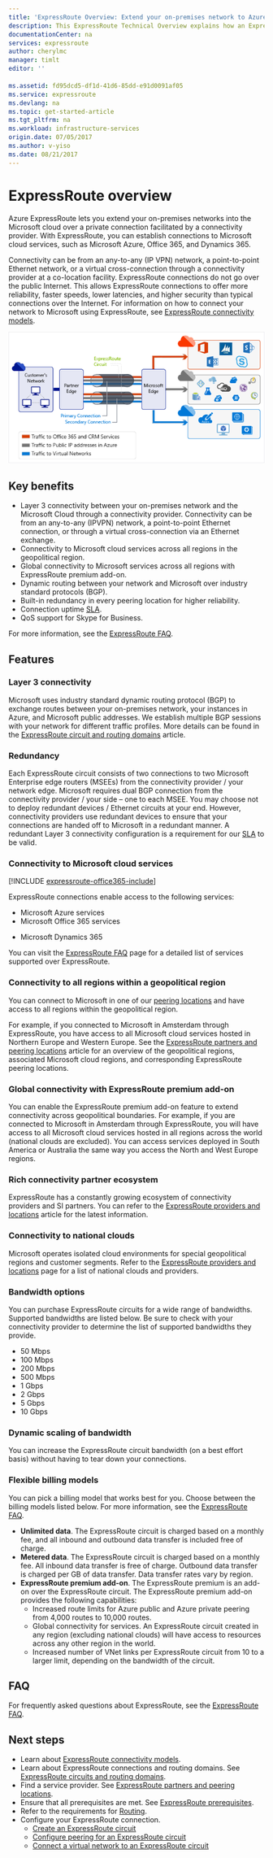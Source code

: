 ```yaml
---
title: 'ExpressRoute Overview: Extend your on-premises network to Azure over a private connection | Azure'
description: This ExpressRoute Technical Overview explains how an ExpressRoute connection works to extend your on-premises network to Azure over a dedicated private connection.
documentationCenter: na
services: expressroute
author: cherylmc
manager: timlt
editor: ''

ms.assetid: fd95dcd5-df1d-41d6-85dd-e91d0091af05
ms.service: expressroute
ms.devlang: na
ms.topic: get-started-article
ms.tgt_pltfrm: na
ms.workload: infrastructure-services
origin.date: 07/05/2017
ms.author: v-yiso
ms.date: 08/21/2017
---
```


# ExpressRoute overview
Azure ExpressRoute lets you extend your on-premises networks into the Microsoft cloud over a private connection facilitated by a connectivity provider. With ExpressRoute, you can establish connections to Microsoft cloud services, such as Microsoft Azure, Office 365, and Dynamics 365.

Connectivity can be from an any-to-any (IP VPN) network, a point-to-point Ethernet network, or a virtual cross-connection through a connectivity provider at a co-location facility. ExpressRoute connections do not go over the public Internet. This allows ExpressRoute connections to offer more reliability, faster speeds, lower latencies, and higher security than typical connections over the Internet. For information on how to connect your network to Microsoft using ExpressRoute, see [ExpressRoute connectivity models](./expressroute-connectivity-models.md).

![](./media/expressroute-introduction/expressroute-connection-overview.png)

## Key benefits

- Layer 3 connectivity between your on-premises network and the Microsoft Cloud through a connectivity provider. Connectivity can be from an any-to-any (IPVPN) network, a point-to-point Ethernet connection, or through a virtual cross-connection via an Ethernet exchange.
- Connectivity to Microsoft cloud services across all regions in the geopolitical region.
- Global connectivity to Microsoft services across all regions with ExpressRoute premium add-on.
- Dynamic routing between your network and Microsoft over industry standard protocols (BGP).
- Built-in redundancy in every peering location for higher reliability.
- Connection uptime [SLA](https://www.azure.cn/support/legal/sla/).
- QoS support for Skype for Business.

For more information, see the [ExpressRoute FAQ](./expressroute-faqs.md).

## Features

### Layer 3 connectivity
Microsoft uses industry standard dynamic routing protocol (BGP) to exchange routes between your on-premises network, your instances in Azure, and Microsoft public addresses.  We establish multiple BGP sessions with your network for different traffic profiles. More details can be found in the [ExpressRoute circuit and routing domains](./expressroute-circuit-peerings.md) article.

### Redundancy
Each ExpressRoute circuit consists of two connections to two Microsoft Enterprise edge routers (MSEEs) from the connectivity provider / your network edge. Microsoft requires dual BGP connection from the connectivity provider / your side – one to each MSEE. You may choose not to deploy redundant devices / Ethernet circuits at your end. However, connectivity providers use redundant devices to ensure that your connections are handed off to Microsoft in a redundant manner. A redundant Layer 3 connectivity configuration is a requirement for our [SLA](https://www.azure.cn/support/legal/sla/) to be valid.

### Connectivity to Microsoft cloud services

[!INCLUDE [expressroute-office365-include](../../includes/expressroute-office365-include.md)]

ExpressRoute connections enable access to the following services:

- Microsoft Azure services
- Microsoft Office 365 services
* Microsoft Dynamics 365

You can visit the [ExpressRoute FAQ](./expressroute-faqs.md) page for a detailed list of services supported over ExpressRoute.

### Connectivity to all regions within a geopolitical region
You can connect to Microsoft in one of our [peering locations](./expressroute-locations.md) and have access to all regions within the geopolitical region. 

For example, if you connected to Microsoft in Amsterdam through ExpressRoute, you have access to all Microsoft cloud services hosted in Northern Europe and Western Europe. See the [ExpressRoute partners and peering locations](expressroute-locations.md) article for an overview of the geopolitical regions, associated Microsoft cloud regions, and corresponding ExpressRoute peering locations.

### Global connectivity with ExpressRoute premium add-on
You can enable the ExpressRoute premium add-on feature to extend connectivity across geopolitical boundaries. For example, if you are connected to Microsoft in Amsterdam through ExpressRoute, you will have access to all Microsoft cloud services hosted in all regions across the world (national clouds are excluded). You can access services deployed in South America or Australia the same way you access the North and West Europe regions.

### Rich connectivity partner ecosystem
ExpressRoute has a constantly growing ecosystem of connectivity providers and SI partners. You can refer to the [ExpressRoute providers and locations](./expressroute-locations.md) article for the latest information.

### Connectivity to national clouds
Microsoft operates isolated cloud environments for special geopolitical regions and customer segments. Refer to the [ExpressRoute providers and locations](./expressroute-locations.md) page for a list of national clouds and providers.

### Bandwidth options
You can purchase ExpressRoute circuits for a wide range of bandwidths. Supported bandwidths are listed below. Be sure to check with your connectivity provider to determine the list of supported bandwidths they provide.

- 50 Mbps
- 100 Mbps
- 200 Mbps
- 500 Mbps
- 1 Gbps
- 2 Gbps
- 5 Gbps
- 10 Gbps

### Dynamic scaling of bandwidth
You can increase the ExpressRoute circuit bandwidth (on a best effort basis) without having to tear down your connections. 

### Flexible billing models
You can pick a billing model that works best for you. Choose between the billing models listed below. For more information, see the [ExpressRoute FAQ](./expressroute-faqs.md).

- **Unlimited data**. The ExpressRoute circuit is charged based on a monthly fee, and all inbound and outbound data transfer is included free of charge. 
- **Metered data**. The ExpressRoute circuit is charged based on a monthly fee. All inbound data transfer is free of charge. Outbound data transfer is charged per GB of data transfer. Data transfer rates vary by region.
- **ExpressRoute premium add-on**. The ExpressRoute premium is an add-on over the ExpressRoute circuit. The ExpressRoute premium add-on provides the following capabilities: 
    - Increased route limits for Azure public and Azure private peering from 4,000 routes to 10,000 routes.
    - Global connectivity for services. An ExpressRoute circuit created in any region (excluding national clouds) will have access to resources across any other region in the world. 
    - Increased number of VNet links per ExpressRoute circuit from 10 to a larger limit, depending on the bandwidth of the circuit.

## FAQ

For frequently asked questions about ExpressRoute, see the [ExpressRoute FAQ](./expressroute-faqs.md).

## Next steps

- Learn about [ExpressRoute connectivity models](./expressroute-connectivity-models.md).
- Learn about ExpressRoute connections and routing domains. See [ExpressRoute circuits and routing domains](./expressroute-circuit-peerings.md).
- Find a service provider. See [ExpressRoute partners and peering locations](./expressroute-locations.md).
- Ensure that all prerequisites are met. See [ExpressRoute prerequisites](./expressroute-prerequisites.md).
- Refer to the requirements for [Routing](./expressroute-routing.md).
- Configure your ExpressRoute connection.
    - [Create an ExpressRoute circuit](./expressroute-howto-circuit-portal-resource-manager.md)
    - [Configure peering for an ExpressRoute circuit](./expressroute-howto-routing-portal-resource-manager.md)
    - [Connect a virtual network to an ExpressRoute circuit](./expressroute-howto-linkvnet-portal-resource-manager.md)
